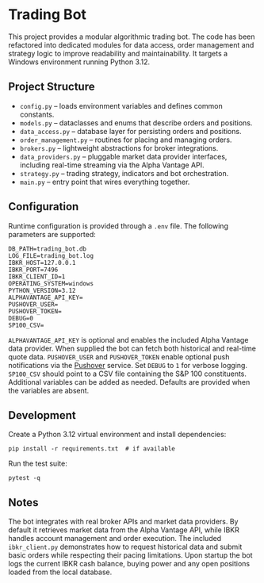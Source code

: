 # Trading Bot

This project provides a modular algorithmic trading bot. The code has been
refactored into dedicated modules for data access, order management and
strategy logic to improve readability and maintainability. It targets a
Windows environment running Python 3.12.

## Project Structure

- `config.py` – loads environment variables and defines common constants.
- `models.py` – dataclasses and enums that describe orders and positions.
- `data_access.py` – database layer for persisting orders and positions.
- `order_management.py` – routines for placing and managing orders.
- `brokers.py` – lightweight abstractions for broker integrations.
- `data_providers.py` – pluggable market data provider interfaces, including
  real-time streaming via the Alpha Vantage API.
- `strategy.py` – trading strategy, indicators and bot orchestration.
- `main.py` – entry point that wires everything together.

## Configuration

Runtime configuration is provided through a `.env` file. The following
parameters are supported:

```
DB_PATH=trading_bot.db
LOG_FILE=trading_bot.log
IBKR_HOST=127.0.0.1
IBKR_PORT=7496
IBKR_CLIENT_ID=1
OPERATING_SYSTEM=windows
PYTHON_VERSION=3.12
ALPHAVANTAGE_API_KEY=
PUSHOVER_USER=
PUSHOVER_TOKEN=
DEBUG=0
SP100_CSV=
```

`ALPHAVANTAGE_API_KEY` is optional and enables the included Alpha Vantage
data provider. When supplied the bot can fetch both historical and
real-time quote data. `PUSHOVER_USER` and `PUSHOVER_TOKEN` enable optional
push notifications via the [Pushover](https://pushover.net/) service. Set
`DEBUG` to ``1`` for verbose logging. `SP100_CSV` should point to a CSV
file containing the S&P 100 constituents. Additional variables can be
added as needed. Defaults are provided when the variables are absent.

## Development

Create a Python 3.12 virtual environment and install dependencies:

```
pip install -r requirements.txt  # if available
```

Run the test suite:

```
pytest -q
```

## Notes

The bot integrates with real broker APIs and market data providers. By
default it retrieves market data from the Alpha Vantage API, while IBKR
handles account management and order execution. The included
`ibkr_client.py` demonstrates how to request historical data and submit
basic orders while respecting their pacing limitations. Upon startup the bot
logs the current IBKR cash balance, buying power and any open positions
loaded from the local database.

